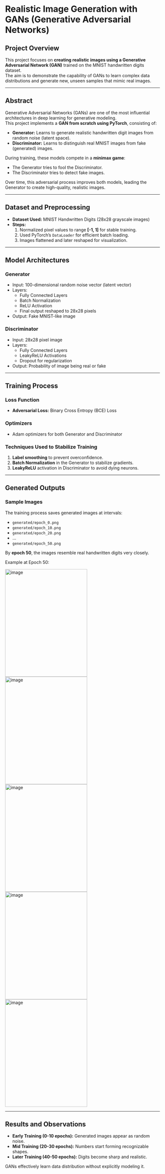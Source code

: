 # Realistic Image Generation with GANs (Generative Adversarial Networks)

## Project Overview

This project focuses on **creating realistic images using a Generative Adversarial Network (GAN)** trained on the MNIST handwritten digits dataset.  
The aim is to demonstrate the capability of GANs to learn complex data distributions and generate new, unseen samples that mimic real images.

---

## Abstract

Generative Adversarial Networks (GANs) are one of the most influential architectures in deep learning for generative modeling.  
This project implements a **GAN from scratch using PyTorch**, consisting of:
- **Generator:** Learns to generate realistic handwritten digit images from random noise (latent space).
- **Discriminator:** Learns to distinguish real MNIST images from fake (generated) images.

During training, these models compete in a **minimax game**:
- The Generator tries to fool the Discriminator.
- The Discriminator tries to detect fake images.

Over time, this adversarial process improves both models, leading the Generator to create high-quality, realistic images.

---

## Dataset and Preprocessing

- **Dataset Used:** MNIST Handwritten Digits (28x28 grayscale images)
- **Steps:**
  1. Normalized pixel values to range **[-1, 1]** for stable training.
  2. Used PyTorch’s `DataLoader` for efficient batch loading.
  3. Images flattened and later reshaped for visualization.

---

## Model Architectures

### **Generator**
- Input: 100-dimensional random noise vector (latent vector)
- Layers:
  - Fully Connected Layers
  - Batch Normalization
  - ReLU Activation
  - Final output reshaped to 28x28 pixels
- Output: Fake MNIST-like image

### **Discriminator**
- Input: 28x28 pixel image
- Layers:
  - Fully Connected Layers
  - LeakyReLU Activations
  - Dropout for regularization
- Output: Probability of image being real or fake

---

## Training Process

### Loss Function
- **Adversarial Loss:** Binary Cross Entropy (BCE) Loss

### Optimizers
- Adam optimizers for both Generator and Discriminator

### Techniques Used to Stabilize Training
1. **Label smoothing** to prevent overconfidence.
2. **Batch Normalization** in the Generator to stabilize gradients.
3. **LeakyReLU** activation in Discriminator to avoid dying neurons.

---

## Generated Outputs

### Sample Images
The training process saves generated images at intervals:
- `generated/epoch_0.png`
- `generated/epoch_10.png`
- `generated/epoch_20.png`
- ...
- `generated/epoch_50.png`

By **epoch 50**, the images resemble real handwritten digits very closely.

Example at Epoch 50:

<img width="267" height="350" alt="image" src="https://github.com/user-attachments/assets/e8947846-13e3-4e94-93bd-1b4ea7927932" />
<img width="267" height="350" alt="image" src="https://github.com/user-attachments/assets/04a7e578-0f54-419a-960a-0f1f411d3846" />
<img width="267" height="350" alt="image" src="https://github.com/user-attachments/assets/e8c8d711-00b7-4ad4-9e78-9bd7bd25e82f" />
<img width="267" height="350" alt="image" src="https://github.com/user-attachments/assets/60ee39af-9080-49db-93cc-b963298d08e3" />
<img width="267" height="350" alt="image" src="https://github.com/user-attachments/assets/f70fc65a-0d3d-4811-989c-73fd7b067c0e" />


---

## Results and Observations

- **Early Training (0-10 epochs):** Generated images appear as random noise.
- **Mid Training (20-30 epochs):** Numbers start forming recognizable shapes.
- **Later Training (40-50 epochs):** Digits become sharp and realistic.

GANs effectively learn data distribution without explicitly modeling it.
